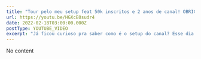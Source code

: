 ```yaml
---
title: "Tour pelo meu setup feat 50k inscritos e 2 anos de canal! OBRIGADO"
url: https://youtu.be/HGXcE0sudr4
date: 2022-02-18T03:00:00.000Z
postType: YOUTUBE_VIDEO
excerpt: "Já ficou curioso pra saber como é o setup do canal? Esse dia chegou! Pra celebrar os 50k inscritos, vamos fazer essa tour com participação especial da galera da edição e do Paulo Silveira representando a Alura que ta sempre junto do canal \\o"
---
```


No content
